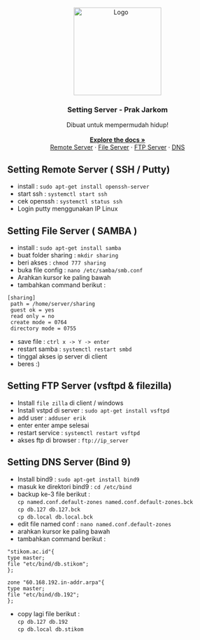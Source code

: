 <br />
<p align="center">
  <a href="https://github.com/othneildrew/Best-README-Template">
    <img src="https://www.flaticon.com/svg/vstatic/svg/1135/1135251.svg?token=exp=1619188726~hmac=190e688ffed410020de195342192535b" alt="Logo" width="200" height="200">
  </a>

  <h3 align="center">Setting Server - Prak Jarkom</h3>

  <p align="center">
    Dibuat untuk mempermudah hidup!
    <br />
    <br />
    <a href="https://github.com/othneildrew/Best-README-Template"><strong>Explore the docs »</strong></a>
    <br />
    <a href="#setting-file-server--samba-">Remote Server</a>
    ·
    <a href="https://github.com/othneildrew/Best-README-Template/issues">File Server</a>
    ·
    <a href="https://github.com/othneildrew/Best-README-Template/issues">FTP Server</a>
    ·
    <a href="https://github.com/othneildrew/Best-README-Template/issues">DNS</a>
  </p>
</p>


## Setting Remote Server ( SSH / Putty)
- install : `sudo apt-get install openssh-server`
- start ssh : `systemctl start ssh`
- cek openssh : `systemctl status ssh`
- Login putty menggunakan IP Linux



## Setting File Server ( SAMBA )
- install : `sudo apt-get install samba`
-  buat folder sharing : `mkdir sharing`
-  beri akses : `chmod 777 sharing`
-  buka file config : `nano /etc/samba/smb.conf`
-  Arahkan kursor ke paling bawah
-  tambahkan command berikut :
``` 
[sharing]
 path = /home/server/sharing 
 guest ok = yes 
 read only = no 
 create mode = 0764 
 directory mode = 0755 
```
-  save file : `ctrl x -> Y -> enter`
-  restart samba : `systemctl restart smbd`
-  tinggal akses ip server di client
-  beres :) 
 
 
 
## Setting FTP Server (vsftpd & filezilla)
-  Install `file zilla` di client / windows
-  Install vstpd di server : `sudo apt-get install vsftpd`
-  add user : `adduser erik`
-  enter enter ampe selesai
-  restart service : `systemctl restart vsftpd`
-  akses ftp di browser : `ftp://ip_server`



## Setting DNS Server (Bind 9)
-  Install bind9 : `sudo apt-get install bind9`
-  masuk ke direktori bind9 : `cd /etc/bind`
-  backup ke-3 file berikut : <br>
`cp named.conf.default-zones named.conf.default-zones.bck` <br>
`cp db.127 db.127.bck` <br>
`cp db.local db.local.bck`
-  edit file named conf : `nano named.conf.default-zones`
-  arahkan kursor ke paling bawah
-  tambahkan command berikut : 
```
"stikom.ac.id"{ 
type master;
file "etc/bind/db.stikom"; 
}; 

zone "60.168.192.in-addr.arpa"{
type master;
file "etc/bind/db.192";
};
```
-  copy lagi file berikut : <br>
`cp db.127 db.192` <br>
`cp db.local db.stikom`











